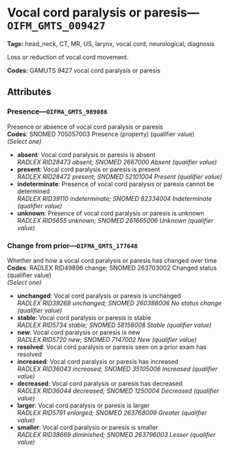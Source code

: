 # Vocal cord paralysis or paresis—`OIFM_GMTS_009427`

**Tags:** head_neck, CT, MR, US, larynx, vocal cord, neurological, diagnosis

Loss or reduction of vocal cord movement.

**Codes:** GAMUTS 9427 vocal cord paralysis or paresis

## Attributes

### Presence—`OIFMA_GMTS_989086`

Presence or absence of vocal cord paralysis or paresis  
**Codes**: SNOMED 705057003 Presence (property) (qualifier value)  
*(Select one)*

- **absent**: Vocal cord paralysis or paresis is absent  
_RADLEX RID28473 absent; SNOMED 2667000 Absent (qualifier value)_
- **present**: Vocal cord paralysis or paresis is present  
_RADLEX RID28472 present; SNOMED 52101004 Present (qualifier value)_
- **indeterminate**: Presence of vocal cord paralysis or paresis cannot be determined  
_RADLEX RID39110 indeterminate; SNOMED 82334004 Indeterminate (qualifier value)_
- **unknown**: Presence of vocal cord paralysis or paresis is unknown  
_RADLEX RID5655 unknown; SNOMED 261665006 Unknown (qualifier value)_

### Change from prior—`OIFMA_GMTS_177648`

Whether and how a vocal cord paralysis or paresis has changed over time  
**Codes**: RADLEX RID49896 change; SNOMED 263703002 Changed status (qualifier value)  
*(Select one)*

- **unchanged**: Vocal cord paralysis or paresis is unchanged  
_RADLEX RID39268 unchanged; SNOMED 260388006 No status change (qualifier value)_
- **stable**: Vocal cord paralysis or paresis is stable  
_RADLEX RID5734 stable; SNOMED 58158008 Stable (qualifier value)_
- **new**: Vocal cord paralysis or paresis is new  
_RADLEX RID5720 new; SNOMED 7147002 New (qualifier value)_
- **resolved**: Vocal cord paralysis or paresis seen on a prior exam has resolved  
- **increased**: Vocal cord paralysis or paresis has increased  
_RADLEX RID36043 increased; SNOMED 35105006 Increased (qualifier value)_
- **decreased**: Vocal cord paralysis or paresis has decreased  
_RADLEX RID36044 decreased; SNOMED 1250004 Decreased (qualifier value)_
- **larger**: Vocal cord paralysis or paresis is larger  
_RADLEX RID5791 enlarged; SNOMED 263768009 Greater (qualifier value)_
- **smaller**: Vocal cord paralysis or paresis is smaller  
_RADLEX RID38669 diminished; SNOMED 263796003 Lesser (qualifier value)_